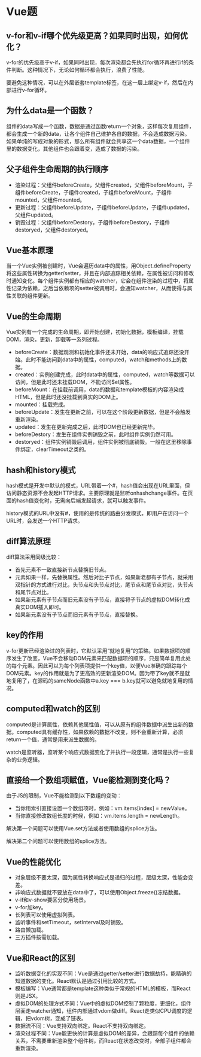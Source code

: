 # Vue题

## v-for和v-if哪个优先级更高？如果同时出现，如何优化？

v-for的优先级高于v-if，如果同时出现，每次渲染都会先执行for循环再进行if的条件判断。这种情况下，无论如何循环都会执行，浪费了性能。

要避免这种情况，可以在外层嵌套template标签，在这一层上绑定v-if，然后在内部进行v-for循环。

## 为什么data是一个函数？

组件的data写成一个函数，数据是通过函数return一个对象，这样每次复用组件，都会生成一个新的data，让各个组件自己维护各自的数据，不会造成数据污染。如果单纯的写成对象的形式，那么所有组件就会共享这一个data数据，一个组件里的数据变化，其他组件也会跟着变，造成了数据的污染。

## 父子组件生命周期的执行顺序

+ 渲染过程：父组件beforeCreate，父组件created，父组件beforeMount，子组件beforeCreate，子组件created，子组件beforeMount，子组件mounted，父组件mounted。
+ 更新过程：父组件beforeUpdate，子组件beforeUpdate，子组件updated，父组件updated。
+ 销毁过程：父组件beforeDestory，子组件beforeDestory，子组件destoryed，父组件destoryed。

## Vue基本原理

当一个Vue实例被创建时，Vue会遍历data中的属性，用Object.defineProperty将这些属性转换为getter/setter，并且在内部追踪相关依赖，在属性被访问和修改时通知变化。每个组件实例都有相应的watcher，它会在组件渲染的过程中，将属性记录为依赖，之后当依赖项的setter被调用时，会通知watcher，从而使得与属性关联的组件更新。

## Vue的生命周期

Vue实例有一个完成的生命周期，即开始创建，初始化数据，模板编译，挂载DOM，渲染，更新，卸载等一系列过程。

+ beforeCreate：数据观测和初始化事件还未开始，data的响应式追踪还没开始。此时不能访问到data中的属性，computed，watch和methods上的数据。
+ created：实例创建完成，此时data中的属性，computed，watch等数据可以访问，但是此时还未挂载DOM，不能访问$el属性。
+ beforeMount：在挂载前调用，data的数据和template模板的内容渲染成HTML，但是此时还没挂载到真实的DOM上。
+ mounted：挂载完成。
+ beforeUpdate：发生在更新之前，可以在这个阶段更新数据，但是不会触发重新渲染。
+ updated：发生在更新完成之后，此时DOM也已经更新完毕。
+ beforeDestory：发生在组件实例销毁之前，此时组件实例仍然可用。
+ destoryed：组件实例销毁后调用，组件实例被彻底销毁。一般在这里移除事件绑定，clearTimeout之类的。

## hash和history模式

hash模式是开发中默认的模式，URL带着一个#，hash值会出现在URL里面，但访问静态资源不会发起HTTP请求。主要原理就是监听onhashchange事件。在页面的hash值变化时，无需向后端发起请求，就可以触发事件。

history模式的URL中没有#，使用的是传统的路由分发模式，即用户在访问一个URL时，会发送一个HTTP请求。

## diff算法原理

diff算法采用同级比较：

+ 首先元素不一致直接新节点替换旧节点。
+ 元素如果一样，先替换属性。然后对比子节点，如果新老都有子节点，就采用双指针的方式进行对比，头节点和头节点对比，尾节点和尾节点对比，头节点和尾节点对比。
+ 如果新元素有子节点而旧元素没有子节点，直接将子节点的虚拟DOM转化成真实DOM插入即可。
+ 如果新元素没有子节点而旧元素有子节点，直接替换。

## key的作用

v-for更新已经渲染过的列表时，它默认采用“就地复用”的策略。如果数据项的顺序发生了改变，Vue不会移动DOM元素来匹配数据项的顺序，只是简单复用此处的每个元素。因此可以为每个列表项提供一个key值，以便Vue准确的跟踪每个DOM元素。key的作用就是为了更高效的更新渲染DOM。因为带了key就不是就地复用了，在源码的sameNode函数中a.key === b.key就可以避免就地复用的情况。

## computed和watch的区别

computed是计算属性，依赖其他属性值，可以从原有的组件数据中派生出新的数据。computed具有缓存性，如果依赖的数据不改变，则不会重新计算，必须return一个值，通常是用来派生数据的。

watch是监听器，监听某个响应式数据变化了并执行一段逻辑，通常是执行一些复杂的业务逻辑。

## 直接给一个数组项赋值，Vue能检测到变化吗？

由于JS的限制，Vue不能检测到以下数组的变动：

+ 当你用索引直接设置一个数组项时，例如：vm.items[index] = newValue。
+ 当你直接修改数组长度的时候，例如：vm.items.length = newLength。

解决第一个问题可以使用Vue.set方法或者使用数组的splice方法。

解决第二个问题可以使用数组的splice方法。

## Vue的性能优化

+ 对象层级不要太深，因为属性转换响应式是递归的过程，层级太深，性能会变差。
+ 非响应式数据就不要放在data中了，可以使用Object.freeze()冻结数据。
+ v-if和v-show要区分使用场景。
+ v-for加key。
+ 长列表可以使用虚拟列表。
+ 监听事件和setTimeout，setInterval及时销毁。
+ 路由懒加载。
+ 三方插件按需加载。

## Vue和React的区别

+ 监听数据变化的实现不同：Vue是通过getter/setter进行数据劫持，能精确的知道数据的变化。React默认是通过引用比较的方式。
+ 模板编写：Vue通常都是template这种类似于常规的HTML的模板，而React则是JSX。
+ 虚拟DOM的处理方式不同：Vue中的虚拟DOM控制了颗粒度，更细化，组件层面走watcher通知，组件内部通过vdom做diff。React走类似CPU调度的逻辑，把vdom树，变成了链表。
+ 数据流不同：Vue支持双向绑定。React不支持双向绑定。
+ 渲染过程不同：Vue能更快的计算是虚拟DOM的差异，会跟踪每个组件的依赖关系，不需要重新渲染整个组件树，而React在状态改变时，全部子组件都会重新渲染。
